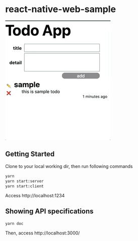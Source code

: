 # react-native-web-sample

![movie](./images/movie.gif)

## Getting Started

Clone to your local working dir, then run following commands

```console
yarn
yarn start:server
yarn start:client
```

Access http://localhost:1234

## Showing API specifications

```console
yarn doc
```

Then, access http://localhost:3000/
